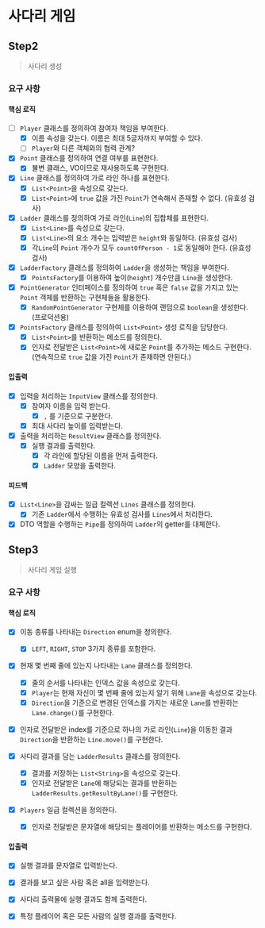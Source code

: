 # 사다리 게임
## Step2
> 사다리 생성
### 요구 사항
#### 핵심 로직
- [ ] `Player` 클래스를 정의하여 참여자 책임을 부여한다.
  - [x] 이름 속성을 갖는다. 이름은 최대 5글자까지 부여할 수 있다.
  - [ ] `Player`와 다른 객체와의 협력 관계?
  
- [x] `Point` 클래스를 정의하여 연결 여부를 표현한다.
  - [x] 불변 클래스, VO이므로 재사용하도록 구현한다.
  
- [x] `Line` 클래스를 정의하여 가로 라인 하나를 표현한다.
  - [x] `List<Point>`을 속성으로 갖는다.
  - [x] `List<Point>`에 `true` 값을 가진 `Point`가 연속해서 존재할 수 없다. (유효성 검사)

- [x] `Ladder` 클래스를 정의하여 가로 라인(`Line`)의 집합체를 표현한다.
  - [x] `List<Line>`를 속성으로 갖는다.
  - [x] `List<Line>`의 요소 개수는 입력받은 `height`와 동일하다. (유효성 검사)
  - [x] 각`Line`의 `Point` 개수가 모두 `countOfPerson - 1`로 동일해야 한다. (유효성 검사)
  
- [x] `LadderFactory` 클래스를 정의하여 `Ladder`을 생성하는 책임을 부여한다.
  - [x] `PointsFactory`를 이용하여 높이(`height`) 개수만큼 `Line`을 생성한다.
  
- [x] `PointGenerator` 인터페이스를 정의하여 `true` 혹은 `false` 값을 가지고 있는 `Point` 객체를 반환하는 구현체들을 활용한다.
  - [x] `RandomPointGenerator` 구현체를 이용하여 랜덤으로 `boolean`을 생성한다. (프로덕션용)

- [x] `PointsFactory` 클래스를 정의하여 `List<Point>` 생성 로직을 담당한다.
  - [x] `List<Point>`를 반환하는 메소드를 정의한다.
  - [x] 인자로 전달받은 `List<Point>`에 새로운 `Point`를 추가하는 메소드 구현한다. (연속적으로 `true` 값을 가진 `Point`가 존재하면 안된다.)
 
#### 입출력
- [x] 입력을 처리하는 `InputView` 클래스를 정의한다.
  - [X] 참여자 이름을 입력 받는다.
    - [x] `,` 를 기준으로 구분한다.
  - [x] 최대 사다리 높이를 입력받는다.
  
- [x] 출력을 처리하는 `ResultView` 클래스를 정의한다.
  - [x] 실행 결과를 출력한다.
    - [x] 각 라인에 할당된 이름을 먼저 출력한다.
    - [x] `Ladder` 모양을 출력한다.

#### 피드백
- [x] `List<Line>`을 감싸는 일급 컬렉션 `Lines` 클래스를 정의한다.
  - [x] 기존 `Ladder`에서 수행하는 유효성 검사를 `Lines`에서 처리한다.
- [x] DTO 역할을 수행하는 `Pipe`를 정의하여 `Ladder`의 getter를 대체한다.

## Step3
> 사다리 게임 실행
### 요구 사항
#### 핵심 로직
- [x] 이동 종류를 나타내는 `Direction` enum을 정의한다.
  - [x] `LEFT`, `RIGHT`, `STOP` 3가지 종류를 포함한다.
  
- [x] 현재 몇 번째 줄에 있는지 나타내는 `Lane` 클래스를 정의한다.
  - [x] 줄의 순서를 나타내는 인덱스 값을 속성으로 갖는다.
  - [x] `Player`는 현재 자신이 몇 번째 줄에 있는지 알기 위해 `Lane`을 속성으로 갖는다.
  - [x] `Direction`을 기준으로 변경된 인덱스를 가지는 새로운 `Lane`를 반환하는 `Lane.change()`를 구현한다.
  
- [x] 인자로 전달받은 index를 기준으로 하나의 가로 라인(`Line`)을 이동한 결과 `Direction`을 반환하는 `Line.move()`를 구현한다.

- [x] 사다리 결과를 담는 `LadderResults` 클래스를 정의한다.
  - [x] 결과를 저장하는 `List<String>`을 속성으로 갖는다.
  - [x] 인자로 전달받은 `Lane`에 해당되는 결과를 반환하는 `LadderResults.getResultByLane()`를 구현한다.
  
- [x] `Players` 일급 컬렉션을 정의한다.
  - [x] 인자로 전달받은 문자열에 해당되는 플레이어를 반환하는 메소드를 구현한다.
  
#### 입출력
- [x] 실행 결과를 문자열로 입력받는다.
- [x] 결과를 보고 싶은 사람 혹은 all을 입력받는다.

- [x] 사다리 출력물에 실행 결과도 함께 출력한다.
- [x] 특정 플레이어 혹은 모든 사람의 실행 결과를 출력한다.
